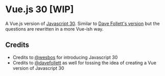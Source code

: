 # Vue.js 30 \[WIP\]

A Vue.js version of [Javascript 30](https://github.com/wesbos/JavaScript30). Similar to [Dave Follett's version](https://github.com/davefollett/JavaScript30) but the questions are rewritten in a more Vue-ish way.

## Credits
- Credits to [@wesbos](https://github.com/wesbos) for introducing Javascript 30
- Credits to [@davefollett](https://github.com/davefollett) as well for tossing the idea of creating a Vue version of Javascript 30
